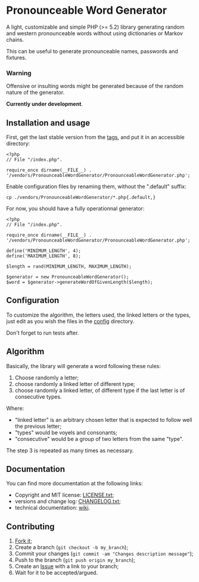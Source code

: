 Pronounceable Word Generator
============================

A light, customizable and simple PHP (>= 5.2) library generating random and
western pronounceable words without using dictionaries or Markov chains.

This can be useful to generate pronounceable names, passwords and fixtures.

### Warning

Offensive or insulting words might be generated because of the random nature
of the generator.

**Currently under development**.

Installation and usage
----------------------

First, get the last stable version from the [tags][1], and put it in an accessible directory:

    <?php
    // File "/index.php".
    
    require_once dirname(__FILE__) . '/vendors/PronounceableWordGenerator/PronounceableWordGenerator.php';

Enable configuration files by renaming them, without the ".default" suffix:

    cp ./vendors/PronounceableWordGenerator/*.php{.default,}

For now, you should have a fully operationnal generator:

    <?php
    // File "/index.php".
    
    require_once dirname(__FILE__) . '/vendors/PronounceableWordGenerator/PronounceableWordGenerator.php';

    define('MINIMUM_LENGTH', 4);
    define('MAXIMUM_LENGTH', 8);

    $length = rand(MINIMUM_LENGTH, MAXIMUM_LENGTH);

    $generator = new PronounceableWordGenerator();
    $word = $generator->generateWordOfGivenLength($length);

Configuration
-------------

To customize the algorithm, the letters used, the linked letters or the types,
just edit as you wish the files in the [config][2] directory.

Don't forget to run tests after.

Algorithm
---------

Basically, the library will generate a word following these rules:

1. Choose randomly a letter;
2. choose randomly a linked letter of different type;
3. choose randomly a linked letter, of different type if the last letter is
   of consecutive types.

Where:

* "linked letter" is an arbitrary chosen letter that is expected to follow
  well the previous letter;
* "types" would be voyels and consonants;
* "consecutive" would be a group of two letters from the same "type".

The step 3 is repeated as many times as necessary.

Documentation
-------------

You can find more documentation at the following links:

* Copyright and MIT license: [LICENSE.txt][3];
* versions and change log: [CHANGELOG.txt][4];
* technical documentation: [wiki][5].

Contributing
------------

1. [Fork it][6];
2. Create a branch (`git checkout -b my_branch`);
3. Commit your changes (`git commit -am "Changes description message"`);
4. Push to the branch (`git push origin my_branch`);
5. Create an [Issue][7] with a link to your branch;
6. Wait for it to be accepted/argued.


[1]: https://github.com/gnugat/PronounceableWordGenerator/tags
[2]: https://github.com/gnugat/PronounceableWordGenerator/tree/master/config
[3]: https://github.com/gnugat/PronounceableWordGenerator/blob/master/LICENSE.txt
[4]: https://github.com/gnugat/PronounceableWordGenerator/blob/master/CHANGELOG.txt
[5]: https://github.com/gnugat/PronounceableWordGenerator/wiki
[6]: https://github.com/gnugat/PronounceableWordGenerator/fork_select
[7]: https://github.com/gnugat/PronounceableWordGenerator/issues
